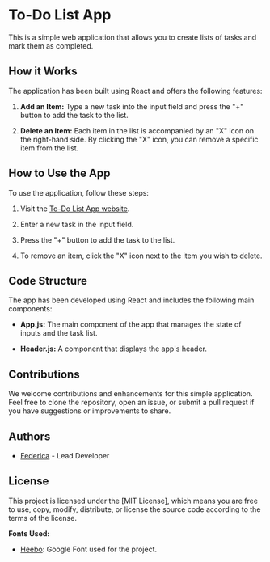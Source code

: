# To-Do List App

This is a simple web application that allows you to create lists of tasks and mark them as completed.

## How it Works

The application has been built using React and offers the following features:

1. **Add an Item:** Type a new task into the input field and press the "+" button to add the task to the list.

2. **Delete an Item:** Each item in the list is accompanied by an "X" icon on the right-hand side. By clicking the "X" icon, you can remove a specific item from the list.

## How to Use the App

To use the application, follow these steps:

1. Visit the [To-Do List App website](https://federicai7.github.io/to-do-list/).

2. Enter a new task in the input field.

3. Press the "+" button to add the task to the list.

4. To remove an item, click the "X" icon next to the item you wish to delete.

## Code Structure

The app has been developed using React and includes the following main components:

- **App.js:** The main component of the app that manages the state of inputs and the task list.

- **Header.js:** A component that displays the app's header.

## Contributions

We welcome contributions and enhancements for this simple application. Feel free to clone the repository, open an issue, or submit a pull request if you have suggestions or improvements to share.

## Authors

- [Federica](https://github.com/FedericaI7/) - Lead Developer

## License

This project is licensed under the [MIT License], which means you are free to use, copy, modify, distribute, or license the source code according to the terms of the license.

**Fonts Used:**

- [Heebo](https://fonts.google.com/specimen/Heebo): Google Font used for the project.

